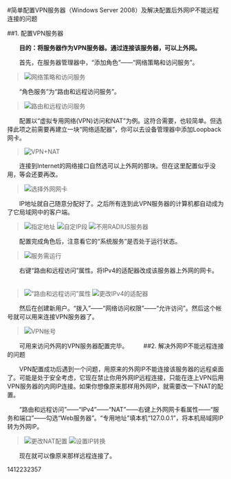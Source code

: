 #简单配置VPN服务器（Windows Server 2008）及解决配置后外网IP不能远程连接的问题

##1. 配置VPN服务器

　　**目的：将服务器作为VPN服务器。通过连接该服务器，可以上外网。**
  
　　首先，在服务器管理器中，“添加角色”——“网络策略和访问服务”。
　　
>![网络策略和访问服务](http://tjcccc.github.io/blog/_attachments/1412/vpn-01.png)

　　“角色服务”为“路由和远程访问服务”。
　　
>![路由和远程访问服务](http://tjcccc.github.io/blog/_attachments/1412/vpn-02.png)

　　配置以“虚拟专用网络(VPN)访问和NAT”为例。这符合需要，也较简单。但选择此项之前需要再建立一块“网络适配器”，你可以去设备管理器中添加Loopback网卡。
　　
>![VPN+NAT](http://tjcccc.github.io/blog/_attachments/1412/vpn-03.png)

　　连接到Internet的网络接口自然选可以上外网的那块。但在这里配置似乎没用，等会还要再改。
　　
>![选择外网网卡](http://tjcccc.github.io/blog/_attachments/1412/vpn-04.png)

　　IP地址就自己随意分配好了。之后所有连到此VPN服务器的计算机都自动成为了它局域网中的客户端。
　　
>![指定地址](http://tjcccc.github.io/blog/_attachments/1412/vpn-05.png)
>![自定IP段](http://tjcccc.github.io/blog/_attachments/1412/vpn-06.png)
>![不用RADIUS服务器](http://tjcccc.github.io/blog/_attachments/1412/vpn-07.png)

　　配置完成角色后，注意看它的“系统服务”是否处于运行状态。
　　
>![服务需运行](http://tjcccc.github.io/blog/_attachments/1412/vpn-08.png)

　　右键“路由和远程访问”属性。将IPv4的适配器改成该服务器上外网的网卡。
　　
>![“路由和远程访问”属性](http://tjcccc.github.io/blog/_attachments/1412/vpn-09.png)
>![更改IPv4的适配器](http://tjcccc.github.io/blog/_attachments/1412/vpn-10.png)

　　然后在创建新用户。“拨入”——“网络访问权限”——“允许访问”。然后这个帐号就可以用来连接VPN服务器了。
　　
>![VPN帐号](http://tjcccc.github.io/blog/_attachments/1412/vpn-11.png)

　　可用来访问外网的VPN服务器配置完毕。
　　
##2. 解决外网IP不能远程连接的问题

　　VPN配置成功后遇到一个问题，用原来的外网IP不能连接该服务器的远程桌面了。可能是处于安全考虑，它现在禁止你用外网IP远程连接，只能在连上VPN后用VPN服务器的内网IP连接。如果你想像原来那样用外网IP，就需要改一下NAT的配置。
  
　　“路由和远程访问”——“IPv4”——“NAT”——右键上外网网卡看属性——“服务和端口”——勾选“Web服务器”。“专用地址”填本机“127.0.0.1”，将本机局域网IP转为外网IP。
　　
>![更改NAT配置](http://tjcccc.github.io/blog/_attachments/1412/vpn-12.png)
>![设置IP转换](http://tjcccc.github.io/blog/_attachments/1412/vpn-13.png)

　　现在就可以像原来那样远程连接了。
  
  
1412232357
